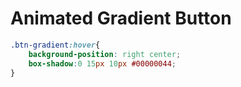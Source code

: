 # Animated Gradient Button

```css
.btn-gradient:hover{
    background-position: right center;
    box-shadow:0 15px 10px #00000044;
}
```
